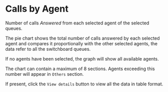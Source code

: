 # Calls by Agent

Number of calls *Answered* from each selected agent of the selected queues.

The pie chart shows the total number of calls answered by each selected agent 
and compares it proportionally with the other selected agents, the data refer
to all the switchboard queues.

If no agents have been selected, the graph will show all available agents.

The chart can contain a maximum of 8 sections. Agents exceeding this number
will appear in ``Others`` section.

If present, click the ``View details`` button to view all the data
in table format.
